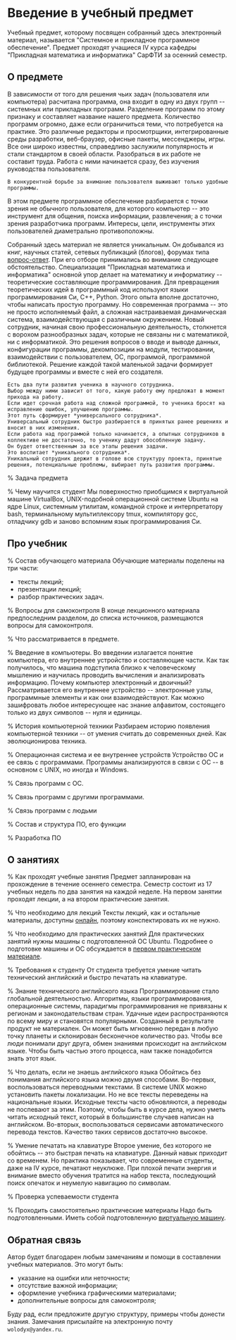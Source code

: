 # Введение в учебный предмет

Учебный предмет, которому посвящен собранный здесь электронный материал, называется "Системное и прикладное программное обеспечение".
Предмет проходят учащиеся IV курса кафедры "Прикладная математика и информатика" СарФТИ за осенний семестр.

## О предмете

В зависимости от того для решения чьих задач (пользователя или компьютера) расчитана программа, она входит в одну из двух групп -- системных или прикладных программ.
Разделение программ по этому признаку и составляет название нашего предмета.
Количество программ огромно, даже если ограничиться теми, что потребуется на практике.
Это различные редакторы и просмотрщики, интегрированные среды разработки, веб-браузер, офисные пакеты, мессенджеры, игры.
Все они широко известны, справедливо заслужили популярность и стали стандартом в своей области.
Разобраться в их работе не составит труда.
Работа с ними начинается сразу, без изучения руководства пользователя.

```{tip}
В конкурентной борьбе за внимание пользователя выживают только удобные программы.
```

В этом предмете программное обеспечение разбирается с точки зрения не обычного пользователя, для которого компьютер -- это инструмент для общения, поиска информации, развлечения; а с точки зрения разработчика программ.
Интересы, цели, инструменты этих пользователей диаметрально противоположны.

Собранный здесь материал не является уникальным.
Он добывался из книг, научных статей, сетевых публикаций (блогов), форумах типа [вопрос-ответ](https://stackoverflow.com).
При его отборе принимались во внимание следующее обстоятельство.
Специализация "Прикладная математика и информатика" основной упор делает на математику и информатику -- теоретические составляющие программирования.
Для превращения теоретических идей в программный код используют языки программирования Си, С++, Python.
Этого опыта вполне достаточно, чтобы написать простую программу.
Но современная программа -- это не просто исполняемый файл, а сложная настраиваемая динамическая система, взаимодействующая с различным окружением.
Новый сотрудник, начиная свою профессиональную деятельность, столкнется с ворохом разнообразных задач, которые не связаны ни с математикой, ни с информатикой.
Это решения вопросов о вводе и выводе данных, конфигурации программы, декомпозиции на модули, тестировании, взаимодействии с пользователем, ОС, программой, программной библиотекой.
Решение каждой такой маленькой задачи формирует будущее программы и вместе с ней его создателя.

```{tip}
Есть два пути развития ученика в научного сотрудника.
Выбор между ними зависит от того, какую работу ему предложат в момент прихода на работу.
Если идет срочная работа над сложной программой, то ученика бросят на исправление ошибок, улучшению программы.
Этот путь сформирует *универсального сотрудника*.
Универсальный сотрудник быстро разбирается в принятых ранее решениях и вносит в них изменения.
Если работа над программой только начинается, а опытных сотрудников в коллективе не достаточно, то ученику дадут обособленную задачу.
Он будет ответственным за все этапы решения задачи.
Это воспитает *уникального сотрудника*.
Уникальный сотрудник держит в голове всю структуру проекта, принятые решения, потенциальные проблемы, выбирает путь развития программы.
```

% Задача предмета

% Чему научится студент
Мы поверхностно приобщимся к виртуальной машине VirtualBox, UNIX-подобной операционной системе Ubuntu на ядре Linux, системным утилитам, командной строке и интерпретатору bash, терминальному мультиплексору tmux, компилятору gcc, отладчику gdb и заново вспомним язык программирования Си.
<!-- В конечном счете мы приобретем уверенность при работе с UNIX-подобными ОС. -->

## Про учебник

% Состав обучающего материала
Обучающие материалы поделены на три части:
* тексты лекций;
* презентации лекций;
* разбор практических задач.

% Вопросы для самоконтроля
В конце лекционного материала предпоследним разделом, до списка источников, размещаются вопросы для самоконтроля.

% Что рассматривается в предмете.

% Введение в компьютеры.
Во введении излагается понятие компьютера, его внутреннее устройство и составляющие части.
Как так получилось, что машина подступила близко к человеческому мышлению и научилась проводить вычисления и анализировать информацию.
Почему компьютер электронный и двоичный?
Рассматривается его внутреннее устройство -- электронные узлы, программные элементы и как они взаимодействуют.
Как можно зашифровать любое интересующее нас знание алфавитом, состоящего только из двух символов -- нуля и единицы.

% История компьютерной техники
Разбираем историю появления компьютерной техники -- от умения считать до современных дней.
Как эволюционирова техника.

% Операционная система и ее внутреннее устройств
Устройство ОС и ее связь с программами.
Программы анализируются в связи с ОС -- в основном с UNIX, но иногда и Windows.

% Связь программ с ОС.

% Связь программ с другими программами.

% Связь программ с людьми

% Состав и структура ПО, его функции

% Разработка ПО

## О занятиях

% Как проходят учебные занятия
Предмет запланирован на прохождение в течение осеннего семестра.
Семестр состоит из 17 учебных недель по два занятия на каждой неделе.
На первом занятии проходят лекции, а на втором практические занятия.

% Что необходимо для лекций
Тексты лекций, как и остальные материалы, доступны [онлайн](https://wolodyx.github.io/sppo), поэтому конспектировать их не нужно.

% Что необходимо для практических занятий
Для практических занятий нужны машины с подготовленной ОС Ubuntu.
Подробнее о подготовке машины и ОС обсуждается в [первом практическом материале](labour/create-virtual-machine.md).

<!-- К материалам прилагаются исходные данные -- исходные коды программы, логи для анализа, структура каталогов, ... . -->

% Требования к студенту
От студента требуется умение читать технический английский и быстро печатать на клавиатуре.

% Знание технического английского языка
Программирование стало глобальной деятельностью.
Алгоритмы, языки программирования, операционные системы, парадигмы программирования не привязаны к регионам и законодательствам стран.
Удачные идеи распространяются по всему миру и становятся популярными.
Созданный в результате продукт не материален.
Он может быть мгновенно передан в любую точку планеты и склонирован бесконечное количество раз.
Чтобы все люди понимали друг друга, обмен знаниями происходит на английском языке.
Чтобы быть частью этого процесса, нам также понадобится знать этот язык.

% Что делать, если не знаешь английского языка
Обойтись без понимания английского языка можно двумя способами.
Во-первых, воспользоваться переводными текстами.
В системе UNIX можно установить пакеты локализации.
Но не все тексты переведены на национальные языки.
Исходные тексты часто обновляются, а переводы не поспевают за этим.
Поэтому, чтобы быть в курсе дела, нужно уметь читать исходный текст, который в большинстве случаев написан на английском.
Во-вторых, воспользоваться сервисами автоматического перевода текстов.
Качество таких сервисов достаточно высокое.

% Умение печатать на клавиатуре
Второе умение, без которого не обойтись -- это быстрая печать на клавиатуре.
Данный навык приходит со временем.
Но практика показывает, что современные студенты, даже на IV курсе, печатают неуклюже.
При плохой печати энергия и внимание вместо обучения тратится на набор текста, последующий поиск опечаток и неумелую навигацию по символам.

% Проверка успеваемости студента

% Проходить самостоятельно практические материалы
Надо быть подготовленными.
Иметь собой подготовленную [виртуальную машину](labour/create-virtual-machine.md).

## Обратная связь

Автор будет благодарен любым замечаниям и помощи в составлении учебных материалов.
Это могут быть:
* указание на ошибки или неточности;
* отсутствие важной информации;
* оформление учебника графическими материалами;
* дополнительные вопросы для самоконтроля;

Буду рад, если предложите другую структуру, примеры чтобы донести знания.
Замечания присылайте на электронную почту `wolodyx@yandex.ru`.

